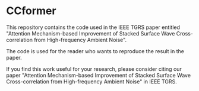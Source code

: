 # CCformer
This repository contains the code used in the IEEE TGRS paper entitled "Attention Mechanism-based Improvement of Stacked Surface Wave Cross-correlation from High-frequency Ambient Noise".

The code is used for the reader who wants to reproduce the result in the paper.

If you find this work useful for your research, please consider citing our paper "Attention Mechanism-based Improvement of Stacked Surface Wave Cross-correlation from High-frequency Ambient Noise" in IEEE TGRS.
